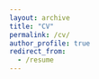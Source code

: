 ```yaml
---
layout: archive
title: "CV"
permalink: /cv/
author_profile: true
redirect_from:
  - /resume
---
```

<!-- [Link](https://drive.google.com/file/d/1HYC-DTx6gIUszvd5BKwsBiQOnfQ2YZLY/view?usp=sharing) -->

<embed src="http://rishabhshah-92@github.io/files/cv.pdf" width="600" height="700" type='application/pdf'>